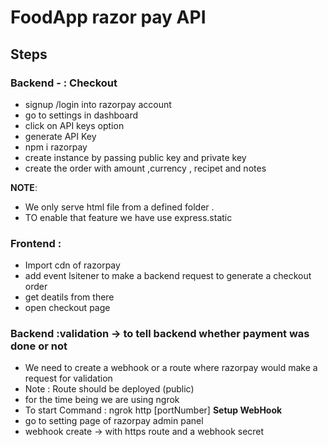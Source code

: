 # FoodApp razor pay API
## Steps
### Backend - : Checkout 
* signup /login into razorpay account
* go to settings in dashboard
* click on API keys option
* generate API Key 
* npm i razorpay 
* create instance by passing public key and private key
* create the order with amount ,currency , recipet and notes

**NOTE**: 
* We only serve html file from a defined folder .
* TO enable that feature we have use express.static
 ### Frontend :
 * Import cdn of razorpay
 * add event lsitener to make a backend request to generate a checkout order
 * get deatils from there 
 * open checkout page

### Backend :validation -> to tell backend whether payment was done or not
* We need to create a webhook or a route where razorpay would make a request for validation
* Note : Route should be deployed (public)
* for the time being we are using ngrok  
* To start Command : ngrok http [portNumber] 
**Setup WebHook**
* go to setting page of razorpay admin panel
* webhook create -> with https route and a webhook secret
  
